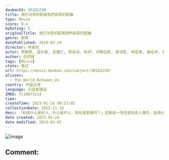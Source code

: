 ```yaml
---
doubanId: 30181230
title: 我们与恶的距离我們與惡的距離
type: Movie
score: 9.4
myRating: 5
originalTitle: 我们与恶的距离我們與惡的距離
genre: 剧情
datePublished: 2019-03-24
director: 林君阳
actor: 贾静雯, 温升豪, 吴慷仁, 周采诗, 陈妤, 洪都拉斯, 曾沛慈, 林哲熹, 施名帅, 林予晞, 检场, 谢琼煖, 刘越逖, 谢丽金, 巴戈, 萧瑶, 于卉乔, 王可元, 刘修甫, 葛蕾, 严艺文, 林雨宣, 纪艾希, 陈家逵, 谭艾珍, 林敬伦, 李晶玉
author: 吕莳媛
tags: [Movie]
state: 看过
url: https://movie.douban.com/subject/30181230/
aliases:
  - The_World_Between_Us
country: 中国台湾
language: 汉语普通话
IMDb: tt10073114
time: 
createTime: 2023-01-24 00:23:05
collectionDate: 2022-11-14
desc: 「到底什么是好人，什么是坏人，有标准答案吗？」这是由一场无差别杀人事件，延伸出的几个家庭间，不同立场、不同参与者的故事…….▪因孩子罹难濒临破碎的_受害者家庭▪儿子杀人于是避逃人群的_加...
date created: 2023-01-24
date modified: 2023-03-07
---
```


![image](p2554916825.jpg)

Comment:
---
